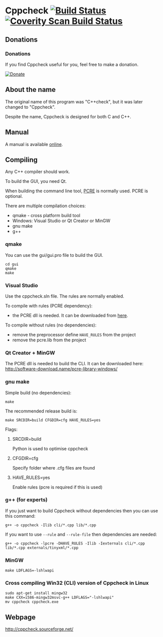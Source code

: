 # Cppcheck [![Build Status](https://travis-ci.org/danmar/cppcheck.png?branch=master)](https://travis-ci.org/danmar/cppcheck) [![Coverity Scan Build Status](https://scan.coverity.com/projects/512/badge.svg)](https://scan.coverity.com/projects/512)
## Donations

### Donations

If you find Cppcheck useful for you, feel free to make a donation.

[![Donate](http://pledgie.com/campaigns/4127.png)](http://pledgie.com/campaigns/4127)

## About the name

The original name of this program was "C++check", but it was later changed to "Cppcheck".

Despite the name, Cppcheck is designed for both C and C++.

## Manual

A manual is available [online](http://cppcheck.sourceforge.net/manual.pdf).

## Compiling

Any C++ compiler should work.

To build the GUI, you need Qt.

When building the command line tool, [PCRE](http://www.pcre.org/) is normally used.
PCRE is optional.

There are multiple compilation choices:
* qmake - cross platform build tool
* Windows: Visual Studio or Qt Creator or MinGW
* gnu make
* g++

### qmake

You can use the gui/gui.pro file to build the GUI.

```shell
cd gui
qmake
make
```

### Visual Studio

Use the cppcheck.sln file. The rules are normally enabled.

To compile with rules (PCRE dependency):
* the PCRE dll is needed. It can be downloaded from [here](http://cppcheck.sourceforge.net/pcre-8.10-vs.zip).

To compile without rules (no dependencies):
* remove the preprocessor define `HAVE_RULES` from the project
* remove the pcre.lib from the project

### Qt Creator + MinGW

The PCRE dll is needed to build the CLI. It can be downloaded here:
http://software-download.name/pcre-library-windows/

### gnu make

Simple build (no dependencies):

```shell
make
```

The recommended release build is:

```shell
make SRCDIR=build CFGDIR=cfg HAVE_RULES=yes
```

Flags:

1.  SRCDIR=build

    Python is used to optimise cppcheck

2.  CFGDIR=cfg

    Specify folder where .cfg files are found

3.  HAVE_RULES=yes

    Enable rules (pcre is required if this is used)

### g++ (for experts)

If you just want to build Cppcheck without dependencies then you can use this command:

```shell
g++ -o cppcheck -Ilib cli/*.cpp lib/*.cpp
```

If you want to use `--rule` and `--rule-file` then dependencies are needed:

```shell
g++ -o cppcheck -lpcre -DHAVE_RULES -Ilib -Iexternals cli/*.cpp lib/*.cpp externals/tinyxml/*.cpp
```

### MinGW

```shell
make LDFLAGS=-lshlwapi
```

### Cross compiling Win32 (CLI) version of Cppcheck in Linux

```shell
sudo apt-get install mingw32
make CXX=i586-mingw32msvc-g++ LDFLAGS="-lshlwapi"
mv cppcheck cppcheck.exe
```

## Webpage

http://cppcheck.sourceforge.net/
